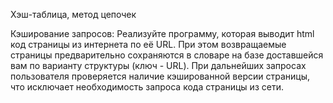 Хэш-таблица, метод цепочек

Кэширование запросов:
Реализуйте программу, которая выводит html код страницы из интернета по её URL. 
При этом возвращаемые страницы предварительно сохраняются в словаре на базе доставшейся вам 
по варианту структуры (ключ - URL). При дальнейших запросах пользователя проверяется наличие 
кэшированной версии страницы, что исключает необходимость запроса кода страницы из сети.
